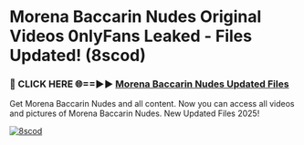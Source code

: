 # Morena Baccarin Nudes Original Videos 0nlyFans Leaked - Files Updated! (8scod)

<h3>🔴 CLICK HERE 🌐==►► <a href="https://tinyurl.com/4mcuefdz" rel="nofollow">Morena Baccarin Nudes Updated Files</a></h3>

Get Morena Baccarin Nudes and all content. Now you can access all videos and pictures of Morena Baccarin Nudes. New Updated Files 2025!

[![8scod](https://i.imgur.com/StAQSOY.gif)](https://tinyurl.com/4mcuefdz)
